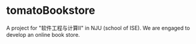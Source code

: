 # tomatoBookstore
A project for "软件工程与计算Ⅱ" in NJU (school of ISE). We are engaged to develop an online book store.
